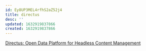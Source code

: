 ```yaml
---
id: Ey8UP3MEL4rfhS2aZ52j4
title: directus
desc: ''
updated: 1632919837866
created: 1632919837866
---
```


[Directus: Open Data Platform for Headless Content Management](https://directus.io/)
